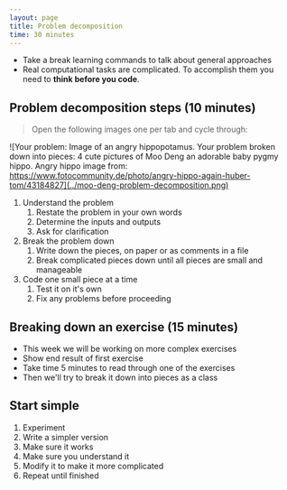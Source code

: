 ```yaml
---
layout: page
title: Problem decomposition
time: 30 minutes
---
```


* Take a break learning commands to talk about general approaches
* Real computational tasks are complicated. To accomplish them you need to
  **think before you code**.

## Problem decomposition steps (10 minutes)

> Open the following images one per tab and cycle through:

![Your problem: Image of an angry hippopotamus. Your problem broken down into pieces: 4 cute pictures of Moo Deng an adorable baby pygmy hippo. Angry hippo image from: https://www.fotocommunity.de/photo/angry-hippo-again-huber-tom/43184827](../moo-deng-problem-decomposition.png)

1. Understand the problem
    1. Restate the problem in your own words
    2. Determine the inputs and outputs
    3. Ask for clarification
2. Break the problem down
    1.  Write down the pieces, on paper or as comments in a file
    2.  Break complicated pieces down until all pieces are small and manageable
3. Code one small piece at a time
    1.  Test it on it's own
    2.  Fix any problems before proceeding

## Breaking down an exercise (15 minutes)

* This week we will be working on more complex exercises
* Show end result of first exercise
* Take time 5 minutes to read through one of the exercises
* Then we'll try to break it down into pieces as a class

## Start simple

1. Experiment
2. Write a simpler version
3. Make sure it works
4. Make sure you understand it
5. Modify it to make it more complicated
6. Repeat until finished
